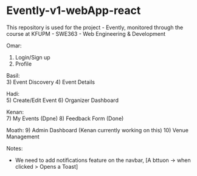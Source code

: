 # Evently-v1-webApp-react
This repository is used for the project - Evently, monitored through the course at KFUPM - SWE363 - Web Engineering &amp; Development

Omar:   
1) Login/Sign up
2) Profile

Basil:     
3) Event Discovery 
4) Event Details

Hadi:     
5) Create/Edit Event 
6) Organizer Dashboard

Kenan:  
7) My Events (Dpne)
8) Feedback Form (Done)

Moath:
9) Admin Dashboard (Kenan currently working on this)
10) Venue Management

Notes: 
- We need to add notifications feature on the navbar, [A bttuon -> when clicked > Opens a Toast]
